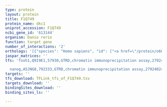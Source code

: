 ```yaml
---
type: protein
layout: protein
title: F1Q749
protein_name: dkc1
uniprot_accession: F1Q749
ncbi_gene_id: '613144'
organism: Danio rerio
function: target gene
number_of_interactions: '2'
orthologs: '[{"species": "Homo sapiens", "id": ["<a href=\"/protein/o60832\">O60832</a>"]}, {"species": "Mus musculus", "id": ["<a href=\"/protein/q9esx5\">Q9ESX5</a>"]}, {"species": "Rattus norvegicus", "id": ["<a href=\"/protein/a0a0g2k700\">A0A0G2K700</a>"]}, {"species": "Drosophila melanogaster", "id": ["<a href=\"/protein/o44081\">O44081</a>"]}, {"species": "Caenorhabditis elegans", "id": ["<a href=\"/protein/o17919\">O17919</a>"]}, {"species": "Saccharomyces cerevisiae", "id": ["<a href=\"/protein/p33322\">P33322</a>"]}]'
jaspar_matrices: ''
tfs: 'foxh1,Q9I9E1,57930,GTRD,chromatin immunoprecipitation assay,27924024%5Buid%5D,No

  nanog,A5JNG8,792333,GTRD,chromatin immunoprecipitation assay,27924024%5Buid%5D,No'
targets: ''
tfs_download: TFLink_tfs_of_F1Q749.tsv
targets_download: ''
bindingSites_download: ''
binding_sites_ls: ''

---
```


